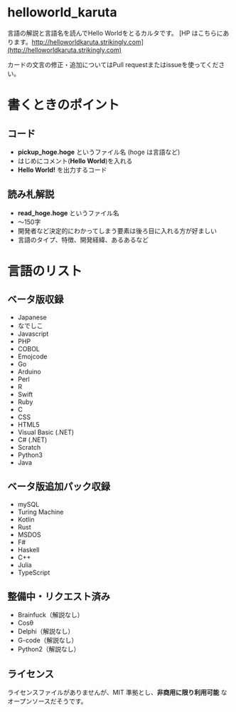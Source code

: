 # helloworld_karuta

言語の解説と言語名を読んでHello Worldをとるカルタです。
[HP はこちらにあります。http://helloworldkaruta.strikingly.com](http://helloworldkaruta.strikingly.com)

カードの文言の修正・追加についてはPull requestまたはissueを使ってください。
<!--正直github自体あまり使ったことがないので、適切にまわせないかもしれません。
データの置き方、リクエストの仕方などについても「こうしたほうがいいよ」とうコメントいただければなおしていきたいと思います。

内容に関して誤記が多かったので全面的に訂正をおこなっています。
元の技術書典で頒布された内容については、お手数ですがフォーク元のプロジェクトをご覧ください。
-->

# 書くときのポイント
## コード
- __pickup_hoge.hoge__ というファイル名 (hoge は言語など)
- はじめにコメント(__Hello World__)を入れる
- __Hello World!__ を出力するコード

## 読み札解説
- __read_hoge.hoge__ というファイル名
- 〜150字
- 開発者など決定的にわかってしまう要素は後ろ目に入れる方が好ましい
- 言語のタイプ、特徴、開発経緯、あるあるなど

# 言語のリスト
## ベータ版収録
- Japanese
- なでしこ
- Javascript
- PHP
- COBOL
- Emojcode
- Go
- Arduino
- Perl
- R
- Swift
- Ruby
- C
- CSS
- HTML5
- Visual Basic (.NET)
- C# (.NET)
- Scratch
- Python3
- Java

## ベータ版追加パック収録
- mySQL
- Turing Machine
- Kotlin
- Rust
- MSDOS
- F#
- Haskell
- C++
- Julia
- TypeScript


## 整備中・リクエスト済み
- Brainfuck（解説なし）
- Cosθ
- Delphi（解説なし）
- G-code（解説なし）
- Python2（解説なし）


## ライセンス
ライセンスファイルがありませんが、MIT 準拠とし、__非商用に限り利用可能__ なオープンソースだそうです。